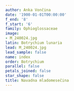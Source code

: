 ```yaml
---
author: Anka Vončina
date: '1900-01-01T00:00:00'
f_end: '8'
f_start: '6'
family: Ophioglossaceae
image:
- M_240024.jpg
latin: Botrychium lunaria
lead: M_240024.jpg
lead_sample: false
name: index
order: Botrychium
parallel: false
petals_joined: false
star_shape: false
title: Navadna mladomesečina
---
```



